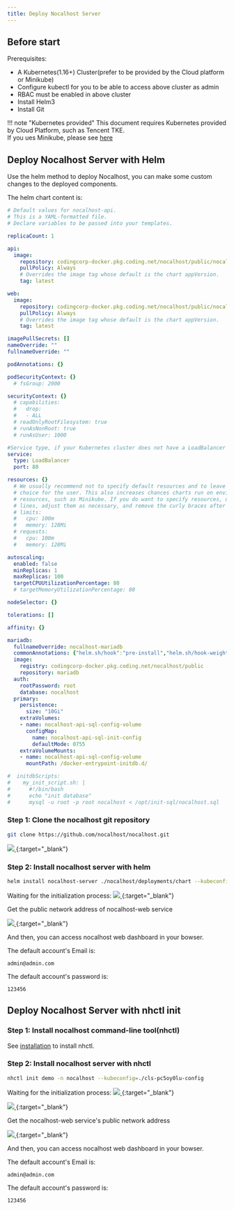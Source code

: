 ```yaml
---
title: Deploy Nocalhost Server
---
```


## Before start

Prerequisites:

- A Kubernetes(1.16+) Cluster(prefer to be provided by the Cloud platform or Minikube)
- Configure kubectl for you to be able to access above cluster as admin
- RBAC must be enabled in above cluster
- Install Helm3
- Install Git


!!! note "Kubernetes provided"
	This document requires Kubernetes provided by Cloud Platform, such as Tencent TKE. <br />
	If you ues Minikube, please see [here](/Tutorials/nocalhost-with-minikube/)

## Deploy Nocalhost Server with Helm

Use the helm method to deploy Nocalhost, you can make some custom changes to the deployed components.

The helm chart content is:

```yaml
# Default values for nocalhost-api.
# This is a YAML-formatted file.
# Declare variables to be passed into your templates.

replicaCount: 1

api:
  image:
    repository: codingcorp-docker.pkg.coding.net/nocalhost/public/nocalhost-api
    pullPolicy: Always
    # Overrides the image tag whose default is the chart appVersion.
    tag: latest

web:
  image:
    repository: codingcorp-docker.pkg.coding.net/nocalhost/public/nocalhost-web
    pullPolicy: Always
    # Overrides the image tag whose default is the chart appVersion.
    tag: latest

imagePullSecrets: []
nameOverride: ""
fullnameOverride: ""

podAnnotations: {}

podSecurityContext: {}
  # fsGroup: 2000

securityContext: {}
  # capabilities:
  #   drop:
  #   - ALL
  # readOnlyRootFilesystem: true
  # runAsNonRoot: true
  # runAsUser: 1000

#Service type, if your Kubernetes cluster does not have a LoadBalancer service, you can change it to a NodePort service
service:
  type: LoadBalancer
  port: 80

resources: {}
  # We usually recommend not to specify default resources and to leave this as a conscious
  # choice for the user. This also increases chances charts run on environments with little
  # resources, such as Minikube. If you do want to specify resources, uncomment the following
  # lines, adjust them as necessary, and remove the curly braces after 'resources:'.
  # limits:
  #   cpu: 100m
  #   memory: 128Mi
  # requests:
  #   cpu: 100m
  #   memory: 128Mi

autoscaling:
  enabled: false
  minReplicas: 1
  maxReplicas: 100
  targetCPUUtilizationPercentage: 80
  # targetMemoryUtilizationPercentage: 80

nodeSelector: {}

tolerations: []

affinity: {}

mariadb:
  fullnameOverride: nocalhost-mariadb
  commonAnnotations: {"helm.sh/hook":"pre-install","helm.sh/hook-weight":"1"}
  image:
    registry: codingcorp-docker.pkg.coding.net/nocalhost/public
    repository: mariadb
  auth:
    rootPassword: root
    database: nocalhost
  primary:
    persistence:
      size: "10Gi"
    extraVolumes:
    - name: nocalhost-api-sql-config-volume
      configMap:
        name: nocalhost-api-sql-init-config
        defaultMode: 0755
    extraVolumeMounts:
    - name: nocalhost-api-sql-config-volume
      mountPath: /docker-entrypoint-initdb.d/

#  initdbScripts:
#    my_init_script.sh: |
#      #!/bin/bash
#      echo "init database"
#      mysql -u root -p root nocalhost < /opt/init-sql/nocalhost.sql

```

### Step 1: Clone the nocalhost git repository

```bash
git clone https://github.com/nocalhost/nocalhost.git
```

[ ![](../assets/images/deployment-1.png) ](../assets/images/deployment-1.png){:target="_blank"}

### Step 2: Install nocalhost server with helm

```bash
helm install nocalhost-server ./nocalhost/deployments/chart --kubeconfig=./cls-pc5oy0lu-config
```

Waiting for the initialization process:
[ ![](../assets/images/deployment-2.png) ](../assets/images/deployment-2.png){:target="_blank"}

Get the public network address of nocalhost-web service

[ ![](../assets/images/deployment-3.png) ](../assets/images/deployment-3.png){:target="_blank"}

And then, you can access nocalhost web dashboard in your bowser.


The default account's Email is:
```
admin@admin.com
```

The default account's password is:
```
123456
```


## Deploy Nocalhost Server with nhctl init


### Step 1: Install nocalhost command-line tool(nhctl)

See [installation](/installation) to install nhctl.

### Step 2: Install nocalhost server with nhctl

```bash
nhctl init demo -n nocalhost --kubeconfig=./cls-pc5oy0lu-config
```

Waiting for the initialization process:
[ ![](../assets/images/deployment-4.png) ](../assets/images/deployment-4.png){:target="_blank"}

[ ![](../assets/images/deployment-5.png) ](../assets/images/deployment-5.png){:target="_blank"}

Get the nocalhost-web service's public network address

[ ![](../assets/images/deployment-3.png) ](../assets/images/deployment-3.png){:target="_blank"}

And then, you can access nocalhost web dashboard in your bowser.

The default account's Email is:
```
admin@admin.com
```

The default account's password is:
```
123456
```



